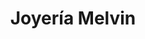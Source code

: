 ---
title: "Joyería Melvin"
url: /santo-domingo/joyeria-melvin-calle-la-filantropica/
shop: joyería
---
